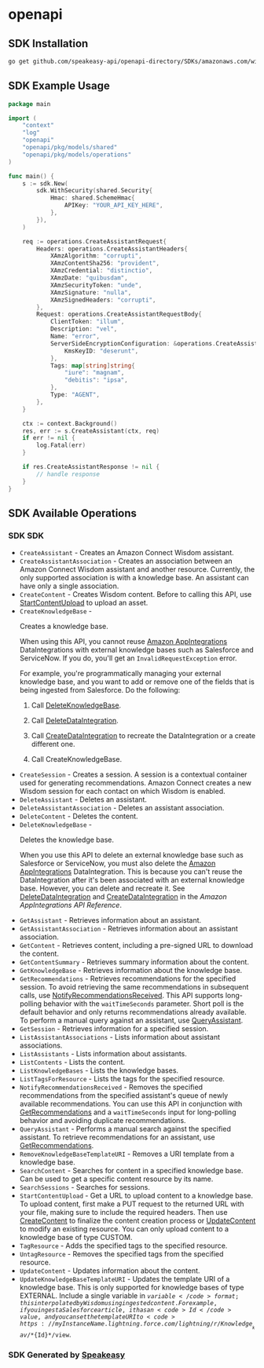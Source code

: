 # openapi

<!-- Start SDK Installation -->
## SDK Installation

```bash
go get github.com/speakeasy-api/openapi-directory/SDKs/amazonaws.com/wisdom/2020-10-19/go
```
<!-- End SDK Installation -->

## SDK Example Usage
<!-- Start SDK Example Usage -->
```go
package main

import (
    "context"
    "log"
    "openapi"
    "openapi/pkg/models/shared"
    "openapi/pkg/models/operations"
)

func main() {
    s := sdk.New(
        sdk.WithSecurity(shared.Security{
            Hmac: shared.SchemeHmac{
                APIKey: "YOUR_API_KEY_HERE",
            },
        }),
    )

    req := operations.CreateAssistantRequest{
        Headers: operations.CreateAssistantHeaders{
            XAmzAlgorithm: "corrupti",
            XAmzContentSha256: "provident",
            XAmzCredential: "distinctio",
            XAmzDate: "quibusdam",
            XAmzSecurityToken: "unde",
            XAmzSignature: "nulla",
            XAmzSignedHeaders: "corrupti",
        },
        Request: operations.CreateAssistantRequestBody{
            ClientToken: "illum",
            Description: "vel",
            Name: "error",
            ServerSideEncryptionConfiguration: &operations.CreateAssistantRequestBodyServerSideEncryptionConfiguration{
                KmsKeyID: "deserunt",
            },
            Tags: map[string]string{
                "iure": "magnam",
                "debitis": "ipsa",
            },
            Type: "AGENT",
        },
    }

    ctx := context.Background()
    res, err := s.CreateAssistant(ctx, req)
    if err != nil {
        log.Fatal(err)
    }

    if res.CreateAssistantResponse != nil {
        // handle response
    }
}
```
<!-- End SDK Example Usage -->

<!-- Start SDK Available Operations -->
## SDK Available Operations

### SDK SDK

* `CreateAssistant` - Creates an Amazon Connect Wisdom assistant.
* `CreateAssistantAssociation` - Creates an association between an Amazon Connect Wisdom assistant and another resource. Currently, the only supported association is with a knowledge base. An assistant can have only a single association.
* `CreateContent` - Creates Wisdom content. Before to calling this API, use <a href="https://docs.aws.amazon.com/wisdom/latest/APIReference/API_StartContentUpload.html">StartContentUpload</a> to upload an asset.
* `CreateKnowledgeBase` - <p>Creates a knowledge base.</p> <note> <p>When using this API, you cannot reuse <a href="https://docs.aws.amazon.com/appintegrations/latest/APIReference/Welcome.html">Amazon AppIntegrations</a> DataIntegrations with external knowledge bases such as Salesforce and ServiceNow. If you do, you'll get an <code>InvalidRequestException</code> error. </p> <p>For example, you're programmatically managing your external knowledge base, and you want to add or remove one of the fields that is being ingested from Salesforce. Do the following:</p> <ol> <li> <p>Call <a href="https://docs.aws.amazon.com/wisdom/latest/APIReference/API_DeleteKnowledgeBase.html">DeleteKnowledgeBase</a>.</p> </li> <li> <p>Call <a href="https://docs.aws.amazon.com/appintegrations/latest/APIReference/API_DeleteDataIntegration.html">DeleteDataIntegration</a>.</p> </li> <li> <p>Call <a href="https://docs.aws.amazon.com/appintegrations/latest/APIReference/API_CreateDataIntegration.html">CreateDataIntegration</a> to recreate the DataIntegration or a create different one.</p> </li> <li> <p>Call CreateKnowledgeBase.</p> </li> </ol> </note>
* `CreateSession` - Creates a session. A session is a contextual container used for generating recommendations. Amazon Connect creates a new Wisdom session for each contact on which Wisdom is enabled.
* `DeleteAssistant` - Deletes an assistant.
* `DeleteAssistantAssociation` - Deletes an assistant association.
* `DeleteContent` - Deletes the content.
* `DeleteKnowledgeBase` - <p>Deletes the knowledge base.</p> <note> <p>When you use this API to delete an external knowledge base such as Salesforce or ServiceNow, you must also delete the <a href="https://docs.aws.amazon.com/appintegrations/latest/APIReference/Welcome.html">Amazon AppIntegrations</a> DataIntegration. This is because you can't reuse the DataIntegration after it's been associated with an external knowledge base. However, you can delete and recreate it. See <a href="https://docs.aws.amazon.com/appintegrations/latest/APIReference/API_DeleteDataIntegration.html">DeleteDataIntegration</a> and <a href="https://docs.aws.amazon.com/appintegrations/latest/APIReference/API_CreateDataIntegration.html">CreateDataIntegration</a> in the <i>Amazon AppIntegrations API Reference</i>.</p> </note>
* `GetAssistant` - Retrieves information about an assistant.
* `GetAssistantAssociation` - Retrieves information about an assistant association.
* `GetContent` - Retrieves content, including a pre-signed URL to download the content.
* `GetContentSummary` - Retrieves summary information about the content.
* `GetKnowledgeBase` - Retrieves information about the knowledge base.
* `GetRecommendations` - Retrieves recommendations for the specified session. To avoid retrieving the same recommendations in subsequent calls, use <a href="https://docs.aws.amazon.com/wisdom/latest/APIReference/API_NotifyRecommendationsReceived.html">NotifyRecommendationsReceived</a>. This API supports long-polling behavior with the <code>waitTimeSeconds</code> parameter. Short poll is the default behavior and only returns recommendations already available. To perform a manual query against an assistant, use <a href="https://docs.aws.amazon.com/wisdom/latest/APIReference/API_QueryAssistant.html">QueryAssistant</a>.
* `GetSession` - Retrieves information for a specified session.
* `ListAssistantAssociations` - Lists information about assistant associations.
* `ListAssistants` - Lists information about assistants.
* `ListContents` - Lists the content.
* `ListKnowledgeBases` - Lists the knowledge bases.
* `ListTagsForResource` - Lists the tags for the specified resource.
* `NotifyRecommendationsReceived` - Removes the specified recommendations from the specified assistant's queue of newly available recommendations. You can use this API in conjunction with <a href="https://docs.aws.amazon.com/wisdom/latest/APIReference/API_GetRecommendations.html">GetRecommendations</a> and a <code>waitTimeSeconds</code> input for long-polling behavior and avoiding duplicate recommendations.
* `QueryAssistant` - Performs a manual search against the specified assistant. To retrieve recommendations for an assistant, use <a href="https://docs.aws.amazon.com/wisdom/latest/APIReference/API_GetRecommendations.html">GetRecommendations</a>. 
* `RemoveKnowledgeBaseTemplateURI` - Removes a URI template from a knowledge base.
* `SearchContent` - Searches for content in a specified knowledge base. Can be used to get a specific content resource by its name.
* `SearchSessions` - Searches for sessions.
* `StartContentUpload` - Get a URL to upload content to a knowledge base. To upload content, first make a PUT request to the returned URL with your file, making sure to include the required headers. Then use <a href="https://docs.aws.amazon.com/wisdom/latest/APIReference/API_CreateContent.html">CreateContent</a> to finalize the content creation process or <a href="https://docs.aws.amazon.com/wisdom/latest/APIReference/API_UpdateContent.html">UpdateContent</a> to modify an existing resource. You can only upload content to a knowledge base of type CUSTOM.
* `TagResource` - Adds the specified tags to the specified resource.
* `UntagResource` - Removes the specified tags from the specified resource.
* `UpdateContent` - Updates information about the content.
* `UpdateKnowledgeBaseTemplateURI` - Updates the template URI of a knowledge base. This is only supported for knowledge bases of type EXTERNAL. Include a single variable in <code>${variable}</code> format; this interpolated by Wisdom using ingested content. For example, if you ingest a Salesforce article, it has an <code>Id</code> value, and you can set the template URI to <code>https://myInstanceName.lightning.force.com/lightning/r/Knowledge__kav/*${Id}*/view</code>. 
<!-- End SDK Available Operations -->

### SDK Generated by [Speakeasy](https://docs.speakeasyapi.dev/docs/using-speakeasy/client-sdks)
